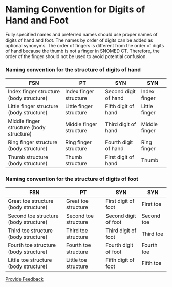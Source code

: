 # Naming Convention for Digits of Hand and Foot

Fully specified names and preferred names should use proper names of digits of hand and foot. The names by order of digits can be added as optional synonyms. The order of fingers is different from the order of digits of hand because the thumb is not a finger in SNOMED CT. Therefore, the order of the finger should not be used to avoid potential confusion.

### Naming convention for the structure of digits of hand

| FSN | PT | SYN | SYN |
|---|---|---|---|
| Index finger structure (body structure) | Index finger structure | Second digit of hand | Index finger |
| Little finger structure (body structure) | Little finger structure | Fifth digit of hand | Little finger |
| Middle finger structure (body structure) | Middle finger structure | Third digit of hand | Middle finger |
| Ring finger structure (body structure) | Ring finger structure | Fourth digit of hand | Ring finger |
| Thumb structure (body structure) | Thumb structure | First digit of hand | Thumb |

### Naming convention for the structure of digits of foot

| FSN | PT | SYN | SYN |
|---|---|---|---|
| Great toe structure (body structure) | Great toe structure | First digit of foot | First toe |
| Second toe structure (body structure) | Second toe structure | Second digit of foot | Second toe |
| Third toe structure (body structure) | Third toe structure | Third digit of foot | Third toe |
| Fourth toe structure (body structure) | Fourth toe structure | Fourth digit of foot | Fourth toe |
| Little toe structure (body structure) | Little toe structure | Fifth digit of foot | Fifth toe |







<a href="https://docs.google.com/forms/d/e/1FAIpQLScTmbZIf0UEQwYDkY27EEWBkaiYkHSbR0_9DmFrMLXoQLyL7Q/viewform?usp=pp_url&entry.1767247133=SCT+Editorial+Guide&entry.670899847=Naming%20Convention%20for%20Digits%20of%20Hand%20and%20Foot" class="button primary">Provide Feedback</a>
